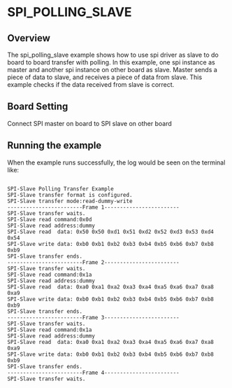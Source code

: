 # SPI_POLLING_SLAVE
## Overview

The spi_polling_slave example shows how to use spi driver as slave to do board to board transfer with polling.
In this example, one spi instance as master and another spi instance on other board as slave. Master sends a piece of data to slave, and receives a piece of data from slave. This example checks if the data received from slave is correct.

## Board Setting

Connect SPI master on board to SPI slave on other board


## Running the example

When the example runs successfully, the log would be seen on the terminal like:
```

SPI-Slave Polling Transfer Example
SPI-Slave transfer format is configured.
SPI-Slave transfer mode:read-dummy-write
------------------------Frame 1------------------------
SPI-Slave transfer waits.
SPI-Slave read command:0x0d
SPI-Slave read address:dummy
SPI-Slave read  data: 0x50 0x50 0xd1 0x51 0xd2 0x52 0xd3 0x53 0xd4 0x54
SPI-Slave write data: 0xb0 0xb1 0xb2 0xb3 0xb4 0xb5 0xb6 0xb7 0xb8 0xb9
SPI-Slave transfer ends.
------------------------Frame 2------------------------
SPI-Slave transfer waits.
SPI-Slave read command:0x1a
SPI-Slave read address:dummy
SPI-Slave read  data: 0xa0 0xa1 0xa2 0xa3 0xa4 0xa5 0xa6 0xa7 0xa8 0xa9
SPI-Slave write data: 0xb0 0xb1 0xb2 0xb3 0xb4 0xb5 0xb6 0xb7 0xb8 0xb9
SPI-Slave transfer ends.
------------------------Frame 3------------------------
SPI-Slave transfer waits.
SPI-Slave read command:0x1a
SPI-Slave read address:dummy
SPI-Slave read  data: 0xa0 0xa1 0xa2 0xa3 0xa4 0xa5 0xa6 0xa7 0xa8 0xa9
SPI-Slave write data: 0xb0 0xb1 0xb2 0xb3 0xb4 0xb5 0xb6 0xb7 0xb8 0xb9
SPI-Slave transfer ends.
------------------------Frame 4------------------------
SPI-Slave transfer waits.

```
